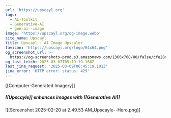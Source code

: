 ```yaml
---
url: 'https://upscayl.org'
tags:
  - AI-Toolkit
  - Generative-AI
  - gen-ai--image
image: 'https://upscayl.org/og-image.webp'
site_name: Upscayl
title: Upscayl - AI Image Upscaler
favicon: 'https://upscayl.org/logo/64x64.png'
og_screenshot_url: >-
  https://og-screenshots-prod.s3.amazonaws.com/1366x768/80/false/cfe28d1101cd81df250a1834fb0964fbccd0be95377182d9e281c3b3b69bc19c.jpeg
og_last_fetch: 2025-03-07T05:19:19.166Z
last_jina_request: '2025-03-09T06:45:19.101Z'
jina_error: 'HTTP error! status: 429'
---
```

[[Computer-Generated Imagery]]

##### [[Upscayle]] enhances images with [[Generative AI]]
![[Screenshot 2025-02-20 at 2.49.53 AM_Upscayle--Hero.png]]
